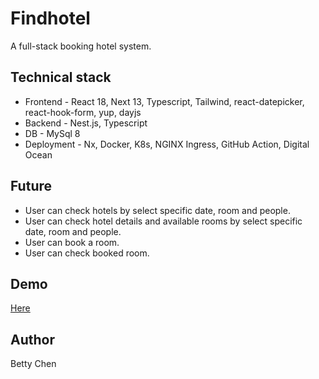 # Findhotel

A full-stack booking hotel system.

## Technical stack

- Frontend - React 18, Next 13, Typescript, Tailwind, react-datepicker, react-hook-form, yup, dayjs
- Backend - Nest.js, Typescript
- DB - MySql 8
- Deployment - Nx, Docker, K8s, NGINX Ingress, GitHub Action, Digital Ocean

## Future
- User can check hotels by select specific date, room and people.
- User can check hotel details and available rooms by select specific date, room and people.
- User can book a room.
- User can check booked room.
## Demo

[Here](https://www.veed.io/view/a5e3cf6b-c08a-47a6-9ab5-9780c1204309/)

## Author

Betty Chen